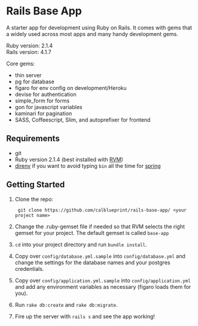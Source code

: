 Rails Base App
====

A starter app for development using Ruby on Rails. It comes with gems that a
widely used across most apps and many handy development gems.

Ruby version: 2.1.4 <br>
Rails version: 4.1.7

Core gems:

- thin server
- pg for database
- figaro for env config on development/Heroku
- devise for authentication
- simple_form for forms
- gon for javascript variables
- kaminari for pagination
- SASS, Coffeescript, Slim, and autoprefixer for frontend


## Requirements

- git
- Ruby version 2.1.4 (best installed with [RVM](https://rvm.io/))
- [direnv](https://github.com/zimbatm/direnv) if you want to avoid typing
```bin``` all the time for [spring](https://github.com/rails/spring/blob/master/README.md)

## Getting Started
1. Clone the repo:

        git clone https://github.com/calblueprint/rails-base-app/ <your project name>

2. Change the .ruby-gemset file if needed so that RVM selects the right gemset
for your project. The default gemset is called ```base-app```

3. ```cd``` into your project directory and run ```bundle install```.

4. Copy over ```config/database.yml.sample``` into ```config/database.yml``` and
change the settings for the database names and your postgres credentials.

5. Copy over ```config/application.yml.sample``` into ```config/application.yml```
and add any environment variables as necessary (figaro loads them for you).

6. Run ```rake db:create``` and ```rake db:migrate```.

7. Fire up the server with ```rails s``` and see the app working!
